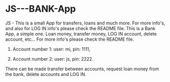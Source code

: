 # JS---BANK-App
JS - This is a small App for transfers, loans and much more. For more info's, and also for LOG IN info's please check the README file.
This is a Bank App, a simple one. Loan money, transfer money, LOG IN account, delete account, etc... For more info's please check the README file.

1. Account number 1: user: mi, pin: 1111,

2. Account number 2: user: js, pin: 2222.

There can be made transfer between accounts, request loan money from the bank, delete accounts and LOG IN.

